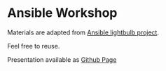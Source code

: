Ansible Workshop
================

Materials are adapted from [Ansible lightbulb project](https://github.com/ansible/lightbulb).

Feel free to reuse.

Presentation available as [Github Page](https://paulfantom.github.io/workshop-ansible)
